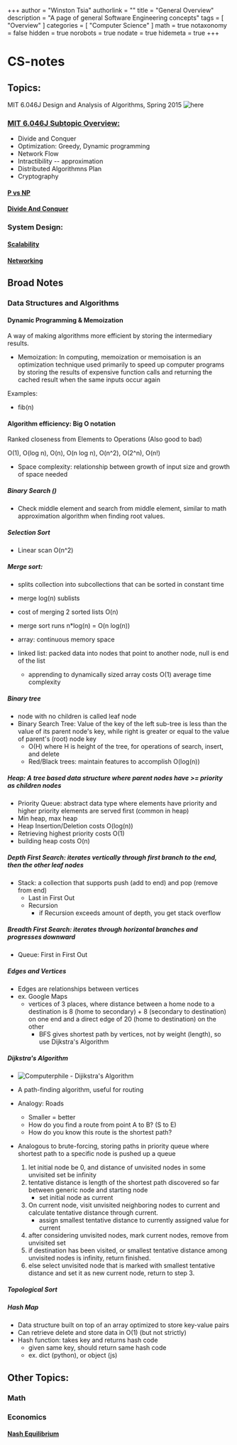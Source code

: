 +++
author = "Winston Tsia"
authorlink = ""
title = "General Overview"
description = "A page of general Software Engineering concepts"
tags = [
    "Overview"
]
categories = [
    "Computer Science"
]
math = true
notaxonomy = false
hidden = true
norobots = true
nodate = true
hidemeta = true
+++

# CS-notes

## Topics:

MIT 6.046J Design and Analysis of Algorithms, Spring 2015 ![here](http://ocw.mit.edu/6-046JS15)

### [MIT 6.046J Subtopic Overview:](DesignAndAnalysisOfAlgorithms.md)
- Divide and Conquer
- Optimization: Greedy, Dynamic programming
- Network Flow
- Intractibility -- approximation
- Distributed Algorithmns Plan
- Cryptography

#### [P vs NP](PvsNP.md)

#### [Divide And Conquer](DivideAndConquer.md)

### System Design:
#### [Scalability](Scalability.md)
#### [Networking](Networks.md)

## Broad Notes

### Data Structures and Algorithms

#### Dynamic Programming & Memoization
A way of making algorithms more efficient by storing the intermediary results.
- Memoization: In computing, memoization or memoisation is an optimization technique used primarily to speed up computer programs by storing the results of expensive function calls and returning the cached result when the same inputs occur again

Examples: 
- fib(n)

#### Algorithm efficiency: Big O notation
Ranked closeness from Elements to Operations (Also good to bad)

O(1), O(log n), O(n), O(n log n), O(n^2), O(2^n), O(n!)

- Space complexity: relationship between growth of input size and growth of space needed

##### Binary Search ()
- Check middle element and search from middle element, similar to math approximation algorithm when finding root values.

##### Selection Sort
- Linear scan O(n^2)
    
##### Merge sort: 
- splits collection into subcollections that can be sorted in constant time
- merge log(n) sublists
- cost of merging 2 sorted lists O(n)
- merge sort runs n*log(n) = O(n log(n))

- array: continuous memory space
- linked list: packed data into nodes that point to another node, null is end of the list
    - apprending to dynamically sized array costs O(1) average time complexity

##### Binary tree
- node with no children is called leaf node
- Binary Search Tree: Value of the key of the left sub-tree is less than the value of its parent node's key, while right is greater or equal to the value of parent's (root) node key
    - O(H) where H is height of the tree, for operations of search, insert, and delete
    - Red/Black trees: maintain features to accomplish O(log(n))
##### Heap: A tree based data structure where parent nodes have >= priority as children nodes
- Priority Queue: abstract data type where elements have priority and higher priority elements are served first (common in heap)
- Min heap, max heap
- Heap Insertion/Deletion costs O(log(n))
- Retrieving highest priority costs O(1)
- building heap costs O(n)
##### Depth First Search: iterates vertically through first branch to the end, then the other leaf nodes
- Stack: a collection that supports push (add to end) and pop (remove from end)
    - Last in First Out
    - Recursion
        - if Recursion exceeds amount of depth, you get stack overflow
##### Breadth First Search: iterates through horizontal branches and progresses downward
- Queue: First in First Out
##### Edges and Vertices
- Edges are relationships between vertices
- ex. Google Maps
    - vertices of 3 places, where distance between a home node to a destination is 8 (home to secondary) + 8 (secondary to destination) on one end and a direct edge of 20 (home to destination) on the other
        - BFS gives shortest path by vertices, not by weight (length), so use Dijkstra's Algorithm
##### Dijkstra's Algorithm
- ![Computerphile - Dijikstra's Algorithm](https://www.youtube.com/watch?v=GazC3A4OQTE)
- A path-finding algorithm, useful for routing
- Analogy: Roads
    - Smaller = better
    - How do you find a route from point A to B? (S to E)
    - How do you know this route is the shortest path?
- Analogous to brute-forcing, storing paths in priority queue where shortest path to a specific node is pushed up a queue
    
    1. let initial node be 0, and distance of unvisited nodes in some unvisited set be infinity
    2. tentative distance is length of the shortest path discovered so far between generic node and starting node
        - set initial node as current
    3. On current node, visit unvisited neighboring nodes to current and calculate tentative distance through current.
        - assign smallest tentative distance to currently assigned value for current
    4. after considering unvisited nodes, mark current nodes, remove from unvisited set
    5. if destination has been visited, or smallest tentative distance among unvisited nodes is infinity, return finished.
    6. else select unvisited node that is marked with smallest tentative distance and set it as new current node, return to step 3.

##### Topological Sort
##### Hash Map
- Data structure built on top of an array optimized to store key-value pairs
- Can retrieve delete and store data in O(1) (but not strictly)
- Hash function: takes key and returns hash code
    - given same key, should return same hash code
    - ex. dict (python), or object (js)

## Other Topics:
### Math 

### Economics

#### [Nash Equilibrium](otherTopics/economics/Nash-Equilibrium.md)